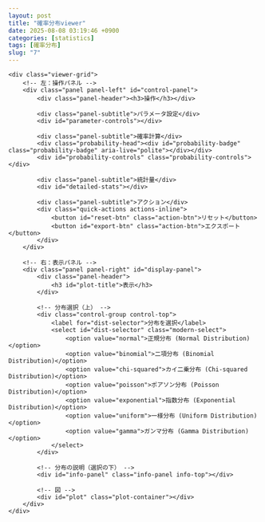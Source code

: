 ```yaml
---
layout: post
title: "確率分布viewer"
date: 2025-08-08 03:19:46 +0900
categories: [statistics]
tags: [確率分布]
slug: "7"
---
```


<!-- Plotly.js -->
<script src="https://cdn.plot.ly/plotly-latest.min.js"></script>
<!-- MathJax for beautiful formulas -->
<script>
  window.MathJax = { tex: { inlineMath: [['$', '$'], ['\\(', '\\)']] }, svg: { fontCache: 'global' } };
  </script>
<script id="MathJax-script" async src="https://cdn.jsdelivr.net/npm/mathjax@3/es5/tex-svg.js"></script>

<!-- Probability viewer specific styles -->
<link rel="stylesheet" href="{{ '/assets/css/probability-viewer.css' | relative_url }}">

<!-- スタイルは site 全体の style.css に統合済み -->

<div class="probability-viewer">
    <!-- 単一ビュー（PDF） -->

    <div class="viewer-grid">
        <!-- 左：操作パネル -->
        <div class="panel panel-left" id="control-panel">
            <div class="panel-header"><h3>操作</h3></div>

            <div class="panel-subtitle">パラメータ設定</div>
            <div id="parameter-controls"></div>

            <div class="panel-subtitle">確率計算</div>
            <div class="probability-head"><div id="probability-badge" class="probability-badge" aria-live="polite"></div></div>
            <div id="probability-controls" class="probability-controls"></div>

            <div class="panel-subtitle">統計量</div>
            <div id="detailed-stats"></div>

            <div class="panel-subtitle">アクション</div>
            <div class="quick-actions actions-inline">
                <button id="reset-btn" class="action-btn">リセット</button>
                <button id="export-btn" class="action-btn">エクスポート</button>
            </div>
        </div>

        <!-- 右：表示パネル -->
        <div class="panel panel-right" id="display-panel">
            <div class="panel-header">
                <h3 id="plot-title">表示</h3>
            </div>

            <!-- 分布選択（上） -->
            <div class="control-group control-top">
                <label for="dist-selector">分布を選択</label>
                <select id="dist-selector" class="modern-select">
                    <option value="normal">正規分布 (Normal Distribution)</option>
                    <option value="binomial">二項分布 (Binomial Distribution)</option>
                    <option value="chi-squared">カイ二乗分布 (Chi-squared Distribution)</option>
                    <option value="poisson">ポアソン分布 (Poisson Distribution)</option>
                    <option value="exponential">指数分布 (Exponential Distribution)</option>
                    <option value="uniform">一様分布 (Uniform Distribution)</option>
                    <option value="gamma">ガンマ分布 (Gamma Distribution)</option>
                </select>
            </div>

            <!-- 分布の説明（選択の下） -->
            <div id="info-panel" class="info-panel info-top"></div>

            <!-- 図 -->
            <div id="plot" class="plot-container"></div>
        </div>
    </div>
</div>

<!-- 確率分布ビューアのスクリプト -->
<script src="{{ '/assets/js/probability-viewer.js' | relative_url }}"></script>

